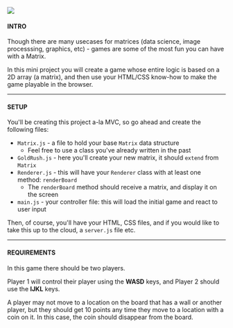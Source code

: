 ![](https://s3-us-west-2.amazonaws.com/learn-app/lesson-images/dsa/gold-rush-logo.PNG)

  

#### **INTRO**

Though there are many usecases for matrices (data science, image processsing, graphics, etc) - games are some of the most fun you can have with a Matrix.

In this mini project you will create a game whose entire logic is based on a 2D array (a matrix), and then use your HTML/CSS know-how to make the game playable in the browser.

  

----------

  

#### **SETUP**

  

You'll be creating this project a-la MVC, so go ahead and create the following files:

-   `Matrix.js` - a file to hold your base `Matrix` data structure
    -   Feel free to use a class you've already written in the past
-   `GoldRush.js` - here you'll create your new matrix, it should `extend` from `Matrix`
-   `Renderer.js` - this will have your `Renderer` class with at least one method: `renderBoard`
    -   The `renderBoard` method should receive a matrix, and display it on the screen
-   `main.js` - your controller file: this will load the initial game and react to user input


Then, of course, you'll have your HTML, CSS files, and if you would like to take this up to the cloud, a `server.js` file etc.

  

----------

  

#### **REQUIREMENTS**

  

In this game there should be two players.

  

Player 1 will control their player using the **WASD** keys, and Player 2 should use the **IJKL** keys.

  

A player may not move to a location on the board that has a wall or another player, but they should get 10 points any time they move to a location with a coin on it. In this case, the coin should disappear from the board.